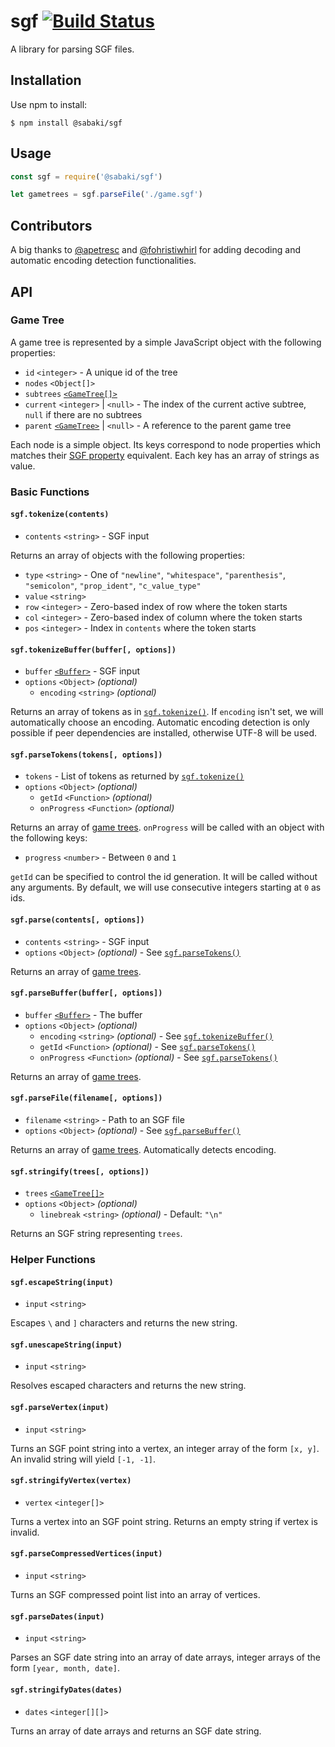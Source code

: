 # sgf [![Build Status](https://travis-ci.org/SabakiHQ/sgf.svg?branch=master)](https://travis-ci.org/SabakiHQ/sgf)

A library for parsing SGF files.

## Installation

Use npm to install:

~~~
$ npm install @sabaki/sgf
~~~

## Usage

~~~js
const sgf = require('@sabaki/sgf')

let gametrees = sgf.parseFile('./game.sgf')
~~~

## Contributors

A big thanks to [@apetresc](https://github.com/apetresc) and [@fohristiwhirl](https://github.com/fohristiwhirl) for adding decoding and automatic encoding detection functionalities.

## API

### Game Tree

A game tree is represented by a simple JavaScript object with the following properties:

* `id` `<integer>` - A unique id of the tree
* `nodes` `<Object[]>`
* `subtrees` [`<GameTree[]>`](#game-tree)
* `current` `<integer>` | `<null>` - The index of the current active subtree, `null` if there are no subtrees
* `parent` [`<GameTree>`](#game-tree) | `<null>` - A reference to the parent game tree

Each node is a simple object. Its keys correspond to node properties which matches their [SGF property](https://www.red-bean.com/sgf/proplist.html) equivalent. Each key has an array of strings as value.

### Basic Functions

#### `sgf.tokenize(contents)`

- `contents` `<string>` - SGF input

Returns an array of objects with the following properties:

- `type` `<string>` - One of `"newline"`, `"whitespace"`, `"parenthesis"`, `"semicolon"`, `"prop_ident"`, `"c_value_type"`
- `value` `<string>`
- `row` `<integer>` - Zero-based index of row where the token starts
- `col` `<integer>` - Zero-based index of column where the token starts
- `pos` `<integer>` - Index in `contents` where the token starts

#### `sgf.tokenizeBuffer(buffer[, options])`

- `buffer` [`<Buffer>`](https://nodejs.org/api/buffer.html) - SGF input
- `options` `<Object>` *(optional)*
    - `encoding` `<string>` *(optional)*

Returns an array of tokens as in [`sgf.tokenize()`](#sgftokenizecontents). If `encoding` isn't set, we will automatically choose an encoding. Automatic encoding detection is only possible if peer dependencies are installed, otherwise UTF-8 will be used.

#### `sgf.parseTokens(tokens[, options])`

- `tokens` - List of tokens as returned by [`sgf.tokenize()`](#sgftokenizecontents)
- `options` `<Object>` *(optional)*
    - `getId` `<Function>` *(optional)*
    - `onProgress` `<Function>` *(optional)*

Returns an array of [game trees](#game-tree). `onProgress` will be called with an object with the following keys:

- `progress` `<number>` - Between `0` and `1`

`getId` can be specified to control the id generation. It will be called without any arguments. By default, we will use consecutive integers starting at `0` as ids.

#### `sgf.parse(contents[, options])`

- `contents` `<string>` - SGF input
- `options` `<Object>` *(optional)* - See [`sgf.parseTokens()`](#sgfparsetokenstokenscontents-options)

Returns an array of [game trees](#game-tree).

#### `sgf.parseBuffer(buffer[, options])`

- `buffer` [`<Buffer>`](https://nodejs.org/api/buffer.html) - The buffer
- `options` `<Object>` *(optional)*
    - `encoding` `<string>` *(optional)* - See [`sgf.tokenizeBuffer()`](#sgftokenizebufferbuffer-options)
    - `getId` `<Function>` *(optional)* - See [`sgf.parseTokens()`](#sgfparsetokenstokenscontents-options)
    - `onProgress` `<Function>` *(optional)* - See [`sgf.parseTokens()`](#sgfparsetokenstokenscontents-options)

Returns an array of [game trees](#game-tree).

#### `sgf.parseFile(filename[, options])`

- `filename` `<string>` - Path to an SGF file
- `options` `<Object>` *(optional)* - See [`sgf.parseBuffer()`](#sgfparsebufferbuffer-options)

Returns an array of [game trees](#game-tree). Automatically detects encoding.

#### `sgf.stringify(trees[, options])`

- `trees` [`<GameTree[]>`](#game-tree)
- `options` `<Object>` *(optional)*
    - `linebreak` `<string>` *(optional)* - Default: `"\n"`

Returns an SGF string representing `trees`.

### Helper Functions

#### `sgf.escapeString(input)`

- `input` `<string>`

Escapes `\` and `]` characters and returns the new string.

#### `sgf.unescapeString(input)`

- `input` `<string>`

Resolves escaped characters and returns the new string.

#### `sgf.parseVertex(input)`

- `input` `<string>`

Turns an SGF point string into a vertex, an integer array of the form `[x, y]`. An invalid string will yield `[-1, -1]`.

#### `sgf.stringifyVertex(vertex)`

- `vertex` `<integer[]>`

Turns a vertex into an SGF point string. Returns an empty string if vertex is invalid.

#### `sgf.parseCompressedVertices(input)`

- `input` `<string>`

Turns an SGF compressed point list into an array of vertices.

#### `sgf.parseDates(input)`

- `input` `<string>`

Parses an SGF date string into an array of date arrays, integer arrays of the form `[year, month, date]`.

#### `sgf.stringifyDates(dates)`

- `dates` `<integer[][]>`

Turns an array of date arrays and returns an SGF date string.
